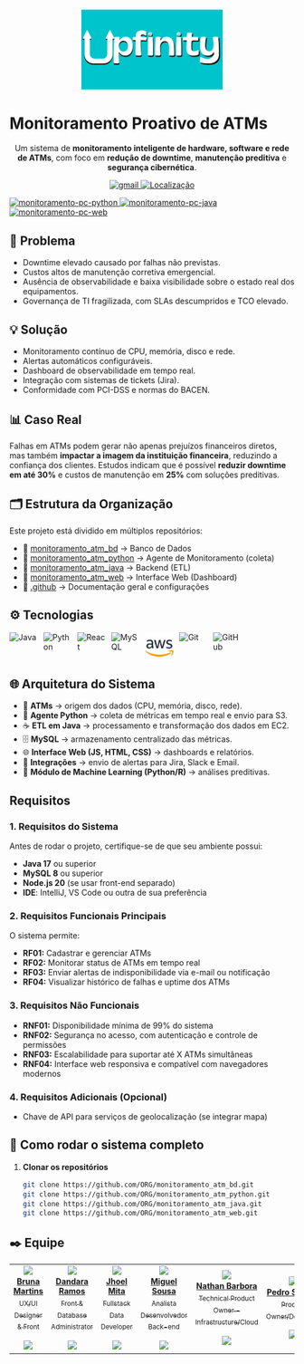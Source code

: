 <h3 align="center">
  <img src="../assets/logo_azul_claro.png" alt="logo Monitoramento-PC" width="250">
</h3>

# Monitoramento Proativo de ATMs
<p align="center">
  Um sistema de <b>monitoramento inteligente de hardware, software e rede de ATMs</b>, com foco em <b>redução de downtime</b>, <b>manutenção preditiva</b> e <b>segurança cibernética</b>.
</p>


<p align="center">
    <a href="mailto:Upfinity_ATM@sptech">
        <img 
            alt="gmail" 
            title="Link para enviar um email" 
            src="https://custom-icon-badges.demolab.com/badge/-Upfinity_ATM@sptech-red?style=for-the-badge&logo=mention&logoColor=white"
        />
    </a> 
     <a href="https://www.bing.com/maps?q=S%C3%A3o+Paulo&satid=id.sid%3Ac6cf2f6e-626c-4267-ae48-9e13ea74d2b9&FORM=KC2MAP&cp=-23.683231%7E-46.595678&lvl=10.7">
        <img 
           alt="Localização" 
            title="Localização São Paulo - BR" 
            src="https://custom-icon-badges.demolab.com/badge/S%C3%A3o%20Paulo-BR-green?style=for-the-badge&logo=location&logoColor=white"
        />
    </a>
</p>
<p align="left">
    <a href="https://github.com/upfinity-sisa/monitoramento_atm_python">
        <img 
            alt="monitoramento-pc-python" 
            title="Monitoramento PC Python" 
            src="https://custom-icon-badges.demolab.com/badge/Repositorio-extração de dados -blue?style=for-the-badge&logo=python&logoColor=white"
        />
    </a> 
    <a href="https://github.com/upfinity-sisa/monitoramento_atm_java">
        <img 
            alt="monitoramento-pc-java" 
            title="Monitoramento PC Java" 
            src="https://custom-icon-badges.demolab.com/badge/repositorio-etl-red?style=for-the-badge&logo=java&logoColor=white"
        />
    </a>
    <a href="https://github.com/upfinity-sisa/monitoramento_atm_web">
        <img 
            alt="monitoramento-pc-web" 
            title="Monitoramento PC Web" 
            src="https://custom-icon-badges.demolab.com/badge/repositorio-web-yellow?style=for-the-badge&logo=javascript&logoColor=white"
        />
    </a>
</p>

## 🚨 Problema
- Downtime elevado causado por falhas não previstas.  
- Custos altos de manutenção corretiva emergencial.  
- Ausência de observabilidade e baixa visibilidade sobre o estado real dos equipamentos.  
- Governança de TI fragilizada, com SLAs descumpridos e TCO elevado.  


## 💡 Solução
- Monitoramento contínuo de CPU, memória, disco e rede.  
- Alertas automáticos configuráveis.  
- Dashboard de observabilidade em tempo real.  
- Integração com sistemas de tickets (Jira).  
- Conformidade com PCI-DSS e normas do BACEN.  


## 📊 Caso Real
Falhas em ATMs podem gerar não apenas prejuízos financeiros diretos, mas também **impactar a imagem da instituição financeira**, reduzindo a confiança dos clientes. Estudos indicam que é possível **reduzir downtime em até 30%** e custos de manutenção em **25%** com soluções preditivas.  


## 🗂️ Estrutura da Organização
Este projeto está dividido em múltiplos repositórios:  

- 📂 [monitoramento_atm_bd](../monitoramento_atm_bd) → Banco de Dados  
- 📂 [monitoramento_atm_python](../monitoramento_atm_python) → Agente de Monitoramento (coleta)  
- 📂 [monitoramento_atm_java](../monitoramento_atm_java) → Backend (ETL)  
- 📂 [monitoramento_atm_web](../monitoramento_atm_web) → Interface Web (Dashboard)  
- 📂 [.github](../.github) → Documentação geral e configurações  


## ⚙️ Tecnologias
<div style="display: flex; gap: 10px; flex-wrap: wrap;">
  <img src="https://cdn.jsdelivr.net/gh/devicons/devicon/icons/java/java-original.svg" title="Java" width="50px"/>
  <img src="https://cdn.jsdelivr.net/gh/devicons/devicon/icons/python/python-original.svg" title="Python" width="50px"/>
  <img src="https://cdn.jsdelivr.net/gh/devicons/devicon/icons/react/react-original.svg" title="React" width="50px"/>
  <img src="https://cdn.jsdelivr.net/gh/devicons/devicon/icons/mysql/mysql-original.svg" title="MySQL" width="50px"/>
  <img src="./assets/aws-svgrepo-com.svg" title="AWS" width="50px"/>
  <img src="https://cdn.jsdelivr.net/gh/devicons/devicon/icons/git/git-original.svg" title="Git" width="50px"/>
  <img src="https://cdn.jsdelivr.net/gh/devicons/devicon/icons/github/github-original.svg" title="GitHub" width="50px"/>
</div>



## 🌐 Arquitetura do Sistema
<!-- <p align="center">
  <img src="assets/arquitetura.png" alt="Arquitetura do sistema" width="600">
</p> -->

- 🏧 **ATMs** → origem dos dados (CPU, memória, disco, rede).  
- 🐍 **Agente Python** → coleta de métricas em tempo real e envio para S3.  
- ☕ **ETL em Java** → processamento e transformação dos dados em EC2.  
- 🗄️ **MySQL** → armazenamento centralizado das métricas.  
- 🌐 **Interface Web (JS, HTML, CSS)** → dashboards e relatórios.  
- 📢 **Integrações** → envio de alertas para Jira, Slack e Email.  
- 🤖 **Módulo de Machine Learning (Python/R)** → análises preditivas.  

## Requisitos

### 1. Requisitos do Sistema
Antes de rodar o projeto, certifique-se de que seu ambiente possui:  
- **Java 17** ou superior  
- **MySQL 8** ou superior  
- **Node.js 20** (se usar front-end separado)  
- **IDE**: IntelliJ, VS Code ou outra de sua preferência  

### 2. Requisitos Funcionais Principais
O sistema permite:  
- **RF01:** Cadastrar e gerenciar ATMs  
- **RF02:** Monitorar status de ATMs em tempo real  
- **RF03:** Enviar alertas de indisponibilidade via e-mail ou notificação  
- **RF04:** Visualizar histórico de falhas e uptime dos ATMs  

### 3. Requisitos Não Funcionais
- **RNF01:** Disponibilidade mínima de 99% do sistema  
- **RNF02:** Segurança no acesso, com autenticação e controle de permissões  
- **RNF03:** Escalabilidade para suportar até X ATMs simultâneas  
- **RNF04:** Interface web responsiva e compatível com navegadores modernos  

### 4. Requisitos Adicionais (Opcional)
- Chave de API para serviços de geolocalização (se integrar mapa)  


## 🧩 Como rodar o sistema completo
1. **Clonar os repositórios**  
   ```bash
   git clone https://github.com/ORG/monitoramento_atm_bd.git
   git clone https://github.com/ORG/monitoramento_atm_python.git
   git clone https://github.com/ORG/monitoramento_atm_java.git
   git clone https://github.com/ORG/monitoramento_atm_web.git
## ✒️ Equipe

<table>

<td  align="center"><a  href= "https://github.com/brubrumartins"><img src="https://avatars.githubusercontent.com/u/198737875?v=4" border-radius="50%"; width="400px;"/><br/><b>Bruna Martins</b> </</a><br /> <sub> UX/UI Designer & Front </sub> </br></br> <a  href="https://github.com/brubrumartins" ><img  src="https://www.svgrepo.com/show/439171/github.svg"  width="20"/></a>
</td>

<td  align="center"><a  href= "https://github.com/d1n4ara" ><img src="https://avatars.githubusercontent.com/u/112140354?v=4"  border-radius="50%"; width="400px;"/><br/><b>Dandara Ramos</b></</a><br />  <sub> Front & Database Administrator </sub> </br></br> <a  href="https://github.com/d1n4ara" ><img  src="https://www.svgrepo.com/show/439171/github.svg"  width="20"/></a>
</td>

<td  align="center"><a  href="https://github.com/JhoelDiego2" ><img src="https://avatars.githubusercontent.com/u/198672530?v=4" border-radius="50%"; width="400px;"/><br/><b>Jhoel Mita</b></</a><br /> <sub> Fullstack Data Developer </sub> </br></br><a  href="https://github.com/JhoelDiego2" ><img  src="https://www.svgrepo.com/show/439171/github.svg"  width="20"/></a>
</td>
<td  align="center"><a  href="https://github.com/MIGUELLIMA11" ><img src="https://avatars.githubusercontent.com/u/21014453?v=4" border-radius="50%"; width="400px;"/><br/><b>Miguel Sousa</b></</a><br /> <sub> Analista Desenvolvedor Back-end </sub> </br></br><a  href="https://github.com/MIGUELLIMA11" ><img  src="https://www.svgrepo.com/show/439171/github.svg"  width="20"/></a>
</td>
<td  align="center"><a  href="https://github.com/nathanbarbosatx" ><img src="https://avatars.githubusercontent.com/u/199418258?v=4" border-radius="50%"; width="400px;"/><br/><b>Nathan Barbora</b></</a><br /> <sub> Technical Product Owner - Infrastructure/Cloud </sub> </br></br><a  href="https://github.com/nathanbarbosatx" ><img  src="https://www.svgrepo.com/show/439171/github.svg"  width="20"/></a>
</td>
<td  align="center"><a  href="https://github.com/pedrosakaue" ><img src="https://avatars.githubusercontent.com/u/198657968?v=4" border-radius="50%"; width="400px;"/><br/><b>Pedro Sakaue</b></</a><br /> <sub> Product Owner/Developer </sub> </br></br><a  href="https://github.com/pedrosakaue" ><img  src="https://www.svgrepo.com/show/439171/github.svg"  width="20"/></a>
</td>




